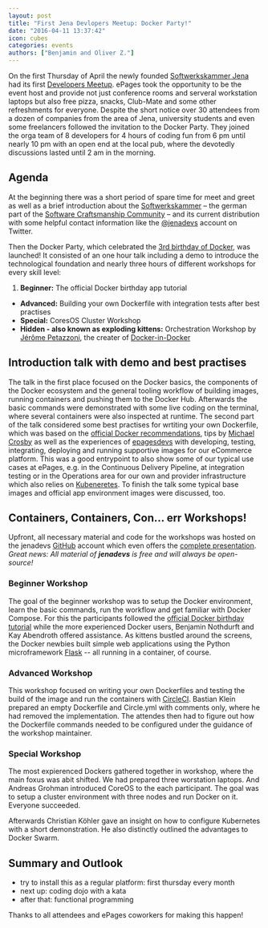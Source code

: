 ```yaml
---
layout: post
title: "First Jena Devlopers Meetup: Docker Party!"
date: "2016-04-11 13:37:42"
icon: cubes
categories: events
authors: ["Benjamin and Oliver Z."]
---
```


On the first Thursday of April the newly founded [Softwerkskammer Jena](https://www.softwerkskammer.org/groups/jena) had its first [Developers Meetup](www.meetup.com/jenadevs). 
ePages took the opportunity to be the event host and provide not just conference rooms and serveral workstation laptops but also free pizza, snacks, Club-Mate and some other refreshments for everyone.
Despite the short notice over 30 attendees from a dozen of companies from the area of Jena, university students and even some freelancers followed the invitation to the Docker Party. 
They joined the orga team of 8 developers for 4 hours of coding fun from 6 pm until nearly 10 pm with an open end at the local pub, where the devotedly discussions lasted until 2 am in the morning.

## Agenda

At the beginning there was a short period of spare time for meet and greet as well as a brief introduction about the [Softwerkskammer](softwerkskammer.org) – the german part of the [Software Craftsmanship Community](http://manifesto.softwarecraftsmanship.org) – and its current distribution with some helpful contact information like the [@jenadevs](https://twitter.com/jenadevs) account on Twitter. 

Then the Docker Party, which celebrated the [3rd birthday of Docker](https://www.docker.com/community/docker-birthday-3), was launched! 
It consisted of an one hour talk including a demo to introduce the technological foundation and nearly three hours of different workshops for every skill level:

  1. **Beginner:** The official Docker birthday app tutorial
  - **Advanced:** Building your own Dockerfile with integration tests after best practises
  - **Special:** CoresOS Cluster Workshop
  - **Hidden - also known as exploding kittens:** Orchestration Workshop by [Jérôme Petazzoni](https://twitter.com/jpetazzo), the creater of [Docker-in-Docker](https://github.com/jpetazzo/dind) 

## Introduction talk with demo and best practises

The talk in the first place focused on the Docker basics, the components of the Docker ecosystem and the general tooling workflow of building images, running containers and pushing them to the Docker Hub. 
Afterwards the basic commands were demonstrated with some live coding on the terminal, where several containers were also inspected at runtime.
The second part of the talk considered some best practises for wrtiting your own Dockerfile, which was based on the [official Docker recommendations](https://docs.docker.com/engine/userguide/eng-image/dockerfile_best-practices), tips by [Michael](http://crosbymichael.com/dockerfile-best-practices.html) [Crosby](http://crosbymichael.com/dockerfile-best-practices-take-2.html) as well as the experiences of [epagesdevs](http://twitter.com/epagesdevs) with developing, testing, integrating, deploying and running supportive images for our eCommerce platform. 
This was a good entrypoint to also show some of our typical use cases at ePages, e.g. in the Continuous Delivery Pipeline, at integration testing or in the Operations area for our own and provider infrastructure which also relies on [Kubeneretes](http://kubernetes.io). To finish the talk some typical base images and official app environment images were discussed, too. 

## Containers, Containers, Con... err Workshops!

Upfront, all necessary material and code for the workshops was hosted on the jenadevs [GitHub](https://github.com/jenadevs) account which even offers the [complete presentation](https://github.com/jenadevs/jenadevs-meetup-001-docker-party). _Great news: All material of **jenadevs** is free and will always be open-source!_

### Beginner Workshop

The goal of the beginner workshop was to setup the Docker environment, learn the basic commands, run the workflow and get familiar with Docker Compose.
For this the participants followed the [official Docker birthday tutorial](https://github.com/docker/docker-birthday-3/blob/master/tutorial.md) while the more experienced Docker users, Benjamin Nothdurft and Kay Abendroth offered assistance.
As kittens bustled around the screens, the Docker newbies built simple web applications using the Python microframework [Flask](http://flask.pocoo.org/) -- all running in a container, of course.

### Advanced Workshop

This workshop focused on writing your own Dockerfiles and testing the build of the image and run the containers with [CircleCI](https://circleci.com). Bastian Klein prepared an empty Dockerfile and Circle.yml with comments only, where he had removed the implementation. The attendes then had to figure out how the Dockerfile commands needed to be configured under the guidance of the workshop maintainer.

### Special Workshop

The most expierenced Dockers gathered together in workshop, where the main foxus was abit shifted. We had prepared three worstation laptops. And Andreas Grohman introduced CoreOS to the each participant. The goal was to setup a cluster environment with three nodes and run Docker on it. Everyone succeeded.

Afterwards Christian Köhler gave an insight on how to configure Kubernetes with a short demonstration. He also distinctly outlined the advantages to Docker Swarm.

## Summary and Outlook

* try to install this as a regular platform: first thursday every month
* next up: coding dojo with a kata
* after that: functional programming

Thanks to all attendees and ePages coworkers for making this happen!
